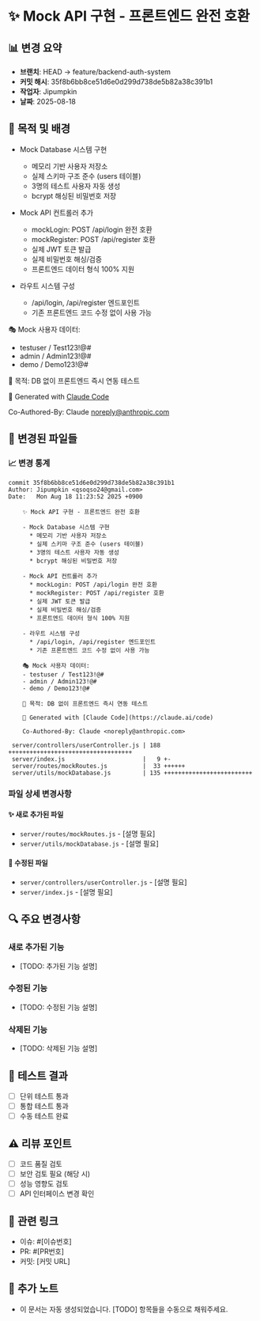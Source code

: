 # ✨ Mock API 구현 - 프론트엔드 완전 호환

## 📊 변경 요약
- **브랜치**: HEAD -> feature/backend-auth-system
- **커밋 해시**: 35f8b6bb8ce51d6e0d299d738de5b82a38c391b1
- **작업자**: Jipumpkin
- **날짜**: 2025-08-18

## 🎯 목적 및 배경
- Mock Database 시스템 구현
  * 메모리 기반 사용자 저장소
  * 실제 스키마 구조 준수 (users 테이블)
  * 3명의 테스트 사용자 자동 생성
  * bcrypt 해싱된 비밀번호 저장

- Mock API 컨트롤러 추가
  * mockLogin: POST /api/login 완전 호환
  * mockRegister: POST /api/register 호환
  * 실제 JWT 토큰 발급
  * 실제 비밀번호 해싱/검증
  * 프론트엔드 데이터 형식 100% 지원

- 라우트 시스템 구성
  * /api/login, /api/register 엔드포인트
  * 기존 프론트엔드 코드 수정 없이 사용 가능

🎭 Mock 사용자 데이터:
- testuser / Test123!@#
- admin / Admin123!@#
- demo / Demo123!@#

🎯 목적: DB 없이 프론트엔드 즉시 연동 테스트

🤖 Generated with [Claude Code](https://claude.ai/code)

Co-Authored-By: Claude <noreply@anthropic.com>

## 📁 변경된 파일들

### 📈 변경 통계
```
commit 35f8b6bb8ce51d6e0d299d738de5b82a38c391b1
Author: Jipumpkin <qsoqso24@gmail.com>
Date:   Mon Aug 18 11:23:52 2025 +0900

    ✨ Mock API 구현 - 프론트엔드 완전 호환
    
    - Mock Database 시스템 구현
      * 메모리 기반 사용자 저장소
      * 실제 스키마 구조 준수 (users 테이블)
      * 3명의 테스트 사용자 자동 생성
      * bcrypt 해싱된 비밀번호 저장
    
    - Mock API 컨트롤러 추가
      * mockLogin: POST /api/login 완전 호환
      * mockRegister: POST /api/register 호환
      * 실제 JWT 토큰 발급
      * 실제 비밀번호 해싱/검증
      * 프론트엔드 데이터 형식 100% 지원
    
    - 라우트 시스템 구성
      * /api/login, /api/register 엔드포인트
      * 기존 프론트엔드 코드 수정 없이 사용 가능
    
    🎭 Mock 사용자 데이터:
    - testuser / Test123!@#
    - admin / Admin123!@#
    - demo / Demo123!@#
    
    🎯 목적: DB 없이 프론트엔드 즉시 연동 테스트
    
    🤖 Generated with [Claude Code](https://claude.ai/code)
    
    Co-Authored-By: Claude <noreply@anthropic.com>

 server/controllers/userController.js | 188 +++++++++++++++++++++++++++++++++++
 server/index.js                      |   9 +-
 server/routes/mockRoutes.js          |  33 ++++++
 server/utils/mockDatabase.js         | 135 +++++++++++++++++++++++++
```

### 파일 상세 변경사항

#### ✨ 새로 추가된 파일
- `server/routes/mockRoutes.js` - [설명 필요]
- `server/utils/mockDatabase.js` - [설명 필요]

#### 📝 수정된 파일
- `server/controllers/userController.js` - [설명 필요]
- `server/index.js` - [설명 필요]

## 🔍 주요 변경사항
<!-- 각 변경사항의 구체적인 설명 -->

### 새로 추가된 기능
- [TODO: 추가된 기능 설명]

### 수정된 기능
- [TODO: 수정된 기능 설명]

### 삭제된 기능
- [TODO: 삭제된 기능 설명]

## 🧪 테스트 결과
<!-- 실행한 테스트와 결과 -->
- [ ] 단위 테스트 통과
- [ ] 통합 테스트 통과
- [ ] 수동 테스트 완료

## ⚠️ 리뷰 포인트
<!-- 팀원들이 특히 봐야 할 부분 -->
- [ ] 코드 품질 검토
- [ ] 보안 검토 필요 (해당 시)
- [ ] 성능 영향도 검토
- [ ] API 인터페이스 변경 확인

## 🔗 관련 링크
- 이슈: #[이슈번호]
- PR: #[PR번호]
- 커밋: [커밋 URL]

## 📝 추가 노트
<!-- 팀원들이 알아야 할 중요한 사항들 -->
- 이 문서는 자동 생성되었습니다. [TODO] 항목들을 수동으로 채워주세요.
